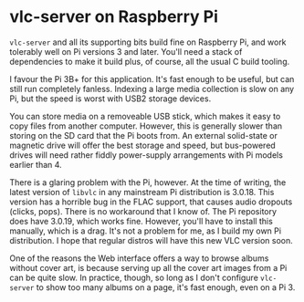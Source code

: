 # vlc-server on Raspberry Pi

`vlc-server` and all its supporting bits build fine on Raspberry Pi,
and work tolerably well on Pi versions 3 and later. You'll need a 
stack of dependencies to make it build plus, of course, all the usual
C build tooling.

I favour the Pi 3B+ for this application. It's fast enough to be 
useful, but can still run completely fanless. Indexing a large media
collection is slow on any Pi, but the speed is worst with USB2 
storage devices. 

You can store media on a removeable USB stick, which makes it easy to
copy files from another computer. However, this is generally 
slower than storing on the SD card that the Pi boots from.
An external solid-state or magnetic drive will offer the best storage
and speed, but bus-powered drives will need rather fiddly power-supply 
arrangements with Pi models earlier than 4.

There is a glaring problem with the Pi, however. At the time of writing,
the latest version of `libvlc` in any mainstream Pi distribution is
3.0.18. This version has a horrible bug in the FLAC support, that causes
audio dropouts (clicks, pops). There is no workaround that I know of.
The Pi repository does have 3.0.19, which works fine. However, you'll
have to install this manually, which is a drag. It's not a problem for
me, as I build my own Pi distribution. I hope that regular distros will
have this new VLC version soon.

One of the reasons the Web interface offers a way to browse albums
without cover art, is because serving up all the cover art images
from a Pi can be quite slow. In practice, though, so long as I don't
configure `vlc-server` to show too many albums on a page, it's fast
enough, even on a Pi 3.
